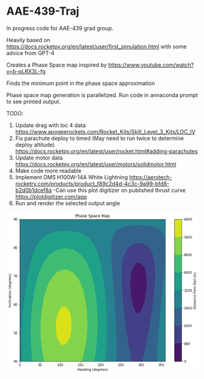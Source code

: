 # AAE-439-Traj

In progress code for AAE-439 grad group.

Heavily based on https://docs.rocketpy.org/en/latest/user/first_simulation.html with some advice from GPT-4

Creates a Phase Space map inspired by https://www.youtube.com/watch?v=b-pLRX3L-fg

Finds the minimum point in the phase space approximation

Phase space map generation is parallelized. Run code in annaconda prompt to see printed output.



TODO:

1) Update drag with loc 4 data https://www.apogeerockets.com/Rocket_Kits/Skill_Level_3_Kits/LOC_IV
2) Fix parachute deploy to timed (May need to run twice to determine deploy altitude) https://docs.rocketpy.org/en/latest/user/rocket.html#adding-parachutes
3) Update motor data https://docs.rocketpy.org/en/latest/user/motors/solidmotor.html
4) Make code more readable
5) Implement DMS H100W-14A White Lightning https://aerotech-rocketry.com/products/product_f89c2d4d-4c3c-9a99-bfd8-b2d0b1dcef8a 
    -Can use this plot digitizer on published thrust curve https://plotdigitizer.com/app
6) Run and render the selected output angle
    
    
![Phase Space Demo Map](https://github.com/AidanPowers/AAE-439-Traj/blob/main/ExamplePhaseSpace.png?raw=true)